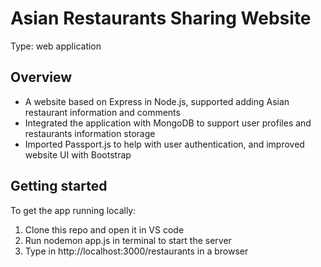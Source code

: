 # Asian Restaurants Sharing Website

Type: web application

## Overview
- A website based on Express in Node.js, supported adding Asian restaurant information and comments 
- Integrated the application with MongoDB to support user profiles and restaurants information storage
- Imported Passport.js to help with user authentication, and improved website UI with Bootstrap

## Getting started
To get the app running locally:<br/>
1. Clone this repo and open it in VS code<br/>
2. Run nodemon app.js in terminal to start the server<br/>
3. Type in http://localhost:3000/restaurants in a browser
